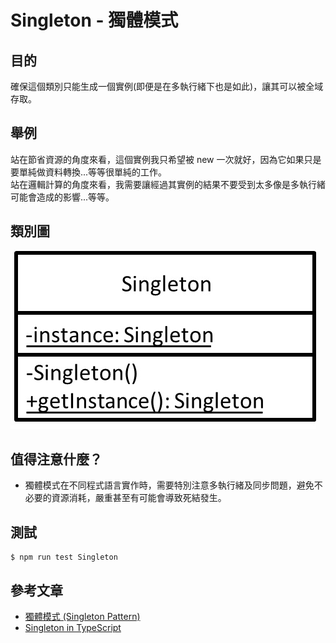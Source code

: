 # Singleton - 獨體模式
## 目的
確保這個類別只能生成一個實例(即便是在多執行緒下也是如此)，讓其可以被全域存取。

## 舉例
站在節省資源的角度來看，這個實例我只希望被 new 一次就好，因為它如果只是要單純做資料轉換...等等很單純的工作。  
站在邏輯計算的角度來看，我需要讓經過其實例的結果不要受到太多像是多執行緒可能會造成的影響...等等。

## 類別圖
![Image](uml/example.jpg)

## 值得注意什麼？
- 獨體模式在不同程式語言實作時，需要特別注意多執行緒及同步問題，避免不必要的資源消耗，嚴重甚至有可能會導致死結發生。

## 測試
```
$ npm run test Singleton
```

## 參考文章
 - [獨體模式 (Singleton Pattern)](http://corrupt003-design-pattern.blogspot.com/2016/06/singleton-pattern.html)
 - [Singleton in TypeScript](https://refactoring.guru/design-patterns/singleton/typescript/example)

